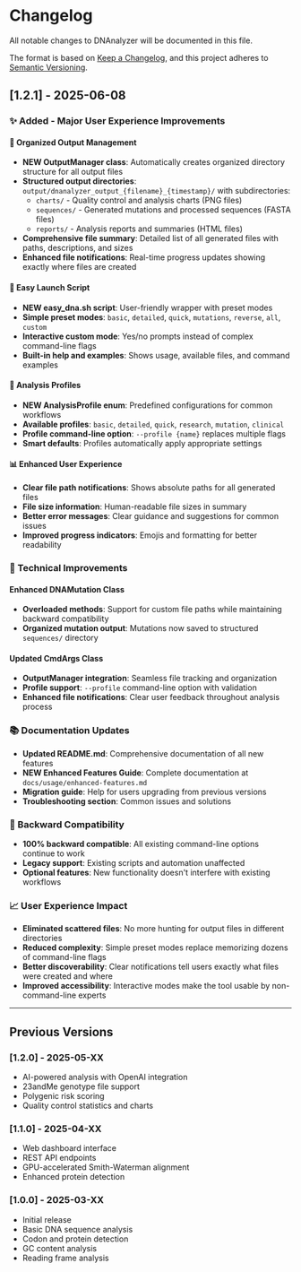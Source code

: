 # Changelog

All notable changes to DNAnalyzer will be documented in this file.

The format is based on [Keep a Changelog](https://keepachangelog.com/en/1.0.0/),
and this project adheres to [Semantic Versioning](https://semver.org/spec/v2.0.0.html).

## [1.2.1] - 2025-06-08

### ✨ Added - Major User Experience Improvements

#### 📁 Organized Output Management
- **NEW OutputManager class**: Automatically creates organized directory structure for all output files
- **Structured output directories**: `output/dnanalyzer_output_{filename}_{timestamp}/` with subdirectories:
  - `charts/` - Quality control and analysis charts (PNG files)
  - `sequences/` - Generated mutations and processed sequences (FASTA files)  
  - `reports/` - Analysis reports and summaries (HTML files)
- **Comprehensive file summary**: Detailed list of all generated files with paths, descriptions, and sizes
- **Enhanced file notifications**: Real-time progress updates showing exactly where files are created

#### 🚀 Easy Launch Script
- **NEW easy_dna.sh script**: User-friendly wrapper with preset modes
- **Simple preset modes**: `basic`, `detailed`, `quick`, `mutations`, `reverse`, `all`, `custom`
- **Interactive custom mode**: Yes/no prompts instead of complex command-line flags
- **Built-in help and examples**: Shows usage, available files, and command examples

#### 🎯 Analysis Profiles  
- **NEW AnalysisProfile enum**: Predefined configurations for common workflows
- **Available profiles**: `basic`, `detailed`, `quick`, `research`, `mutation`, `clinical`
- **Profile command-line option**: `--profile {name}` replaces multiple flags
- **Smart defaults**: Profiles automatically apply appropriate settings

#### 📊 Enhanced User Experience
- **Clear file path notifications**: Shows absolute paths for all generated files
- **File size information**: Human-readable file sizes in summary
- **Better error messages**: Clear guidance and suggestions for common issues
- **Improved progress indicators**: Emojis and formatting for better readability

### 🔧 Technical Improvements

#### Enhanced DNAMutation Class
- **Overloaded methods**: Support for custom file paths while maintaining backward compatibility
- **Organized mutation output**: Mutations now saved to structured `sequences/` directory

#### Updated CmdArgs Class
- **OutputManager integration**: Seamless file tracking and organization
- **Profile support**: `--profile` command-line option with validation
- **Enhanced file notifications**: Clear user feedback throughout analysis process

### 📚 Documentation Updates
- **Updated README.md**: Comprehensive documentation of all new features
- **NEW Enhanced Features Guide**: Complete documentation at `docs/usage/enhanced-features.md`
- **Migration guide**: Help for users upgrading from previous versions
- **Troubleshooting section**: Common issues and solutions

### 🔄 Backward Compatibility
- **100% backward compatible**: All existing command-line options continue to work
- **Legacy support**: Existing scripts and automation unaffected
- **Optional features**: New functionality doesn't interfere with existing workflows

### 📈 User Experience Impact
- **Eliminated scattered files**: No more hunting for output files in different directories
- **Reduced complexity**: Simple preset modes replace memorizing dozens of command-line flags
- **Better discoverability**: Clear notifications tell users exactly what files were created and where
- **Improved accessibility**: Interactive modes make the tool usable by non-command-line experts

---

## Previous Versions

### [1.2.0] - 2025-05-XX
- AI-powered analysis with OpenAI integration
- 23andMe genotype file support
- Polygenic risk scoring
- Quality control statistics and charts

### [1.1.0] - 2025-04-XX  
- Web dashboard interface
- REST API endpoints
- GPU-accelerated Smith-Waterman alignment
- Enhanced protein detection

### [1.0.0] - 2025-03-XX
- Initial release
- Basic DNA sequence analysis
- Codon and protein detection
- GC content analysis
- Reading frame analysis 